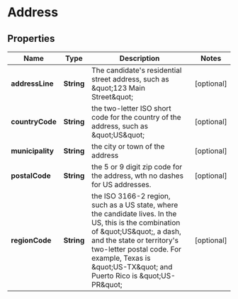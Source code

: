 
# Address

## Properties
Name | Type | Description | Notes
------------ | ------------- | ------------- | -------------
**addressLine** | **String** | The candidate&#39;s residential street address, such as \&quot;123 Main Street\&quot; |  [optional]
**countryCode** | **String** | the two-letter ISO short code for the country of the address, such as \&quot;US\&quot; |  [optional]
**municipality** | **String** | the city or town of the address |  [optional]
**postalCode** | **String** | the 5 or 9 digit zip code for the address, wth no dashes for US addresses. |  [optional]
**regionCode** | **String** | the ISO 3166-2 region, such as a US state, where the candidate lives. In the US, this is the combination of \&quot;US\&quot;, a dash, and the state or territory&#39;s two-letter postal code. For example, Texas is \&quot;US-TX\&quot; and Puerto Rico is \&quot;US-PR\&quot; |  [optional]



